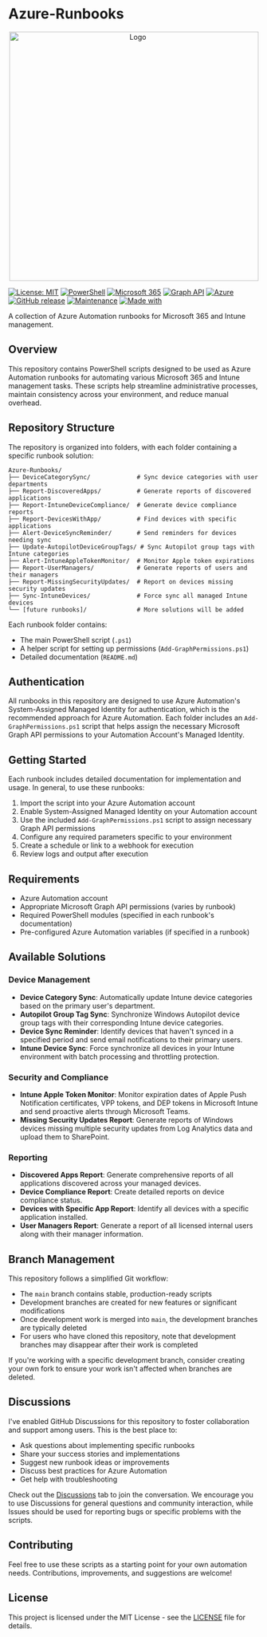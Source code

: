 # Azure-Runbooks 

<div align="center">
  <img src="https://raw.githubusercontent.com/sargeschultz11/Azure-Runbooks/dev/sync-reminder/assets/repo_logo.png" alt="Logo" width="500"/>
</div>


[![License: MIT](https://img.shields.io/badge/License-MIT-yellow.svg)](https://opensource.org/licenses/MIT)
[![PowerShell](https://img.shields.io/badge/PowerShell-5.1+-blue.svg)](https://github.com/PowerShell/PowerShell)
[![Microsoft 365](https://img.shields.io/badge/Microsoft_365-compatible-brightgreen.svg)](https://www.microsoft.com/microsoft-365)
[![Graph API](https://img.shields.io/badge/Microsoft_Graph-v1.0-blue.svg)](https://developer.microsoft.com/en-us/graph)
[![Azure](https://img.shields.io/badge/Azure_Automation-compatible-0089D6.svg)](https://azure.microsoft.com/en-us/products/automation)
[![GitHub release](https://img.shields.io/github/release/sargeschultz11/Azure-Runbooks.svg)](https://GitHub.com/sargeschultz11/Azure-Runbooks/releases/)
[![Maintenance](https://img.shields.io/badge/Maintained-yes-green.svg)](https://github.com/sargeschultz11/Azure-Runbooks)
[![Made with](https://img.shields.io/badge/Made%20with-PowerShell-1f425f.svg)](https://www.microsoft.com/powershell)

A collection of Azure Automation runbooks for Microsoft 365 and Intune management.

## Overview

This repository contains PowerShell scripts designed to be used as Azure Automation runbooks for automating various Microsoft 365 and Intune management tasks. These scripts help streamline administrative processes, maintain consistency across your environment, and reduce manual overhead.

## Repository Structure

The repository is organized into folders, with each folder containing a specific runbook solution:

```
Azure-Runbooks/
├── DeviceCategorySync/             # Sync device categories with user departments
├── Report-DiscoveredApps/          # Generate reports of discovered applications
├── Report-IntuneDeviceCompliance/  # Generate device compliance reports
├── Report-DevicesWithApp/          # Find devices with specific applications
├── Alert-DeviceSyncReminder/       # Send reminders for devices needing sync
├── Update-AutopilotDeviceGroupTags/ # Sync Autopilot group tags with Intune categories
├── Alert-IntuneAppleTokenMonitor/  # Monitor Apple token expirations
├── Report-UserManagers/            # Generate reports of users and their managers
├── Report-MissingSecurityUpdates/  # Report on devices missing security updates
├── Sync-IntuneDevices/             # Force sync all managed Intune devices
└── [future runbooks]/              # More solutions will be added
```

Each runbook folder contains:
- The main PowerShell script (`.ps1`)
- A helper script for setting up permissions (`Add-GraphPermissions.ps1`)
- Detailed documentation (`README.md`)

## Authentication

All runbooks in this repository are designed to use Azure Automation's System-Assigned Managed Identity for authentication, which is the recommended approach for Azure Automation. Each folder includes an `Add-GraphPermissions.ps1` script that helps assign the necessary Microsoft Graph API permissions to your Automation Account's Managed Identity.

## Getting Started

Each runbook includes detailed documentation for implementation and usage. In general, to use these runbooks:

1. Import the script into your Azure Automation account
2. Enable System-Assigned Managed Identity on your Automation account
3. Use the included `Add-GraphPermissions.ps1` script to assign necessary Graph API permissions
4. Configure any required parameters specific to your environment
5. Create a schedule or link to a webhook for execution
6. Review logs and output after execution

## Requirements

- Azure Automation account
- Appropriate Microsoft Graph API permissions (varies by runbook)
- Required PowerShell modules (specified in each runbook's documentation)
- Pre-configured Azure Automation variables (if specified in a runbook)

## Available Solutions

### Device Management
- **Device Category Sync**: Automatically update Intune device categories based on the primary user's department.
- **Autopilot Group Tag Sync**: Synchronize Windows Autopilot device group tags with their corresponding Intune device categories.
- **Device Sync Reminder**: Identify devices that haven't synced in a specified period and send email notifications to their primary users.
- **Intune Device Sync**: Force synchronize all devices in your Intune environment with batch processing and throttling protection.

### Security and Compliance
- **Intune Apple Token Monitor**: Monitor expiration dates of Apple Push Notification certificates, VPP tokens, and DEP tokens in Microsoft Intune and send proactive alerts through Microsoft Teams.
- **Missing Security Updates Report**: Generate reports of Windows devices missing multiple security updates from Log Analytics data and upload them to SharePoint.

### Reporting
- **Discovered Apps Report**: Generate comprehensive reports of all applications discovered across your managed devices.
- **Device Compliance Report**: Create detailed reports on device compliance status.
- **Devices with Specific App Report**: Identify all devices with a specific application installed.
- **User Managers Report**: Generate a report of all licensed internal users along with their manager information.

## Branch Management

This repository follows a simplified Git workflow:

- The `main` branch contains stable, production-ready scripts
- Development branches are created for new features or significant modifications
- Once development work is merged into `main`, the development branches are typically deleted
- For users who have cloned this repository, note that development branches may disappear after their work is completed

If you're working with a specific development branch, consider creating your own fork to ensure your work isn't affected when branches are deleted.

## Discussions

I've enabled GitHub Discussions for this repository to foster collaboration and support among users. This is the best place to:

* Ask questions about implementing specific runbooks
* Share your success stories and implementations 
* Suggest new runbook ideas or improvements
* Discuss best practices for Azure Automation
* Get help with troubleshooting

Check out the [Discussions](https://github.com/sargeschultz11/Azure-Runbooks/discussions) tab to join the conversation. We encourage you to use Discussions for general questions and community interaction, while Issues should be used for reporting bugs or specific problems with the scripts.

## Contributing

Feel free to use these scripts as a starting point for your own automation needs. Contributions, improvements, and suggestions are welcome!

## License

This project is licensed under the MIT License - see the [LICENSE](LICENSE) file for details.
